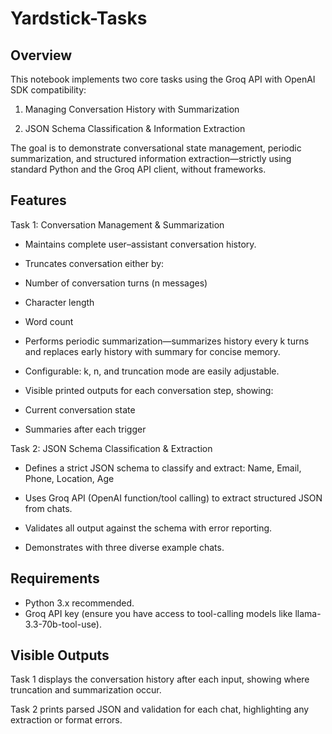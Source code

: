 # Yardstick-Tasks
## Overview
This notebook implements two core tasks using the Groq API with OpenAI SDK compatibility:

1. Managing Conversation History with Summarization

2. JSON Schema Classification & Information Extraction

The goal is to demonstrate conversational state management, periodic summarization, and structured information extraction—strictly using standard Python and the Groq API client, without frameworks.

## Features
Task 1: Conversation Management & Summarization
- Maintains complete user–assistant conversation history.

- Truncates conversation either by:

- Number of conversation turns (n messages)

- Character length

- Word count

- Performs periodic summarization—summarizes history every k turns and replaces early history with summary for concise memory.

- Configurable: k, n, and truncation mode are easily adjustable.

- Visible printed outputs for each conversation step, showing:

- Current conversation state

- Summaries after each trigger

Task 2: JSON Schema Classification & Extraction
- Defines a strict JSON schema to classify and extract: Name, Email, Phone, Location, Age

- Uses Groq API (OpenAI function/tool calling) to extract structured JSON from chats.

- Validates all output against the schema with error reporting.

- Demonstrates with three diverse example chats.

## Requirements
- Python 3.x recommended.
- Groq API key (ensure you have access to tool-calling models like llama-3.3-70b-tool-use).


## Visible Outputs
Task 1 displays the conversation history after each input, showing where truncation and summarization occur.

Task 2 prints parsed JSON and validation for each chat, highlighting any extraction or format errors.

